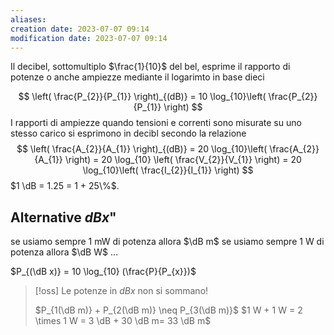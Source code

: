 ```yaml
---
aliases: 
creation date: 2023-07-07 09:14
modification date: 2023-07-07 09:14
---
```


Il decibel, sottomultiplo $\frac{1}{10}$ del bel, esprime il rapporto di potenze o anche ampiezze mediante il logarimto in base dieci

$$ \left( \frac{P_{2}}{P_{1}} \right)_{(dB)} = 10 \log_{10}\left( \frac{P_{2}}{P_{1}} \right) $$
I rapporti di ampiezze quando tensioni e correnti sono misurate su uno stesso carico si esprimono in decibl secondo la relazione
$$ \left( \frac{A_{2}}{A_{1}} \right)_{(dB)} = 20 \log_{10}\left( \frac{A_{2}}{A_{1}} \right) = 20 \log_{10} \left( \frac{V_{2}}{V_{1}} \right) = 20 \log_{10}\left( \frac{I_{2}}{I_{1}} \right) $$
$1 \dB = 1.25 = 1 + 25\%$.

## Alternative $dBx$"

se usiamo sempre 1 mW di potenza allora $\dB m$
se usiamo sempre 1 W di potenza allora $\dB W$
...

$P_{(\dB x)} = 10 \log_{10} (\frac{P}{P_{x}})$

>[!oss]
>Le potenze in $dBx$ non si sommano!
>
>$P_{1(\dB m)} + P_{2(\dB m)} \neq P_{3(\dB m)}$
>$1 W + 1 W = 2 \times 1 W = 3 \dB + 30 \dB m= 33 \dB m$